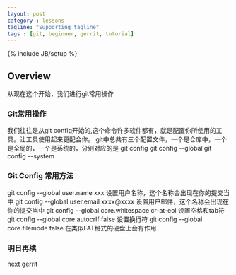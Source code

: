 ```yaml
---
layout: post
category : lessons
tagline: "Supporting tagline"
tags : [git, beginner, gerrit, tutorial]
---
```

{% include JB/setup %}

## Overview
从现在这个开始，我们进行git常用操作

### Git常用操作
我们往往是从git config开始的,这个命令许多软件都有，就是配置你所使用的工具。让工具使用起来更配合你。
git中总共有三个配置文件，一个是仓库中，一个是全局的，一个是系统的，分别对应的是
git config 
git config --global
git config --system

### Git Config 常用方法
git config --global user.name xxx
设置用户名称，这个名称会出现在你的提交当中
git config --global user.email xxxx@xxxx
设置用户邮件，这个名称会出现在你的提交当中
git config --global core.whitespace cr-at-eol
设置空格和tab符
git config --global core.autocrlf false
设置换行符
git config --global core.filemode false
在类似FAT格式的硬盘上会有作用

### 明日再续

next gerrit
